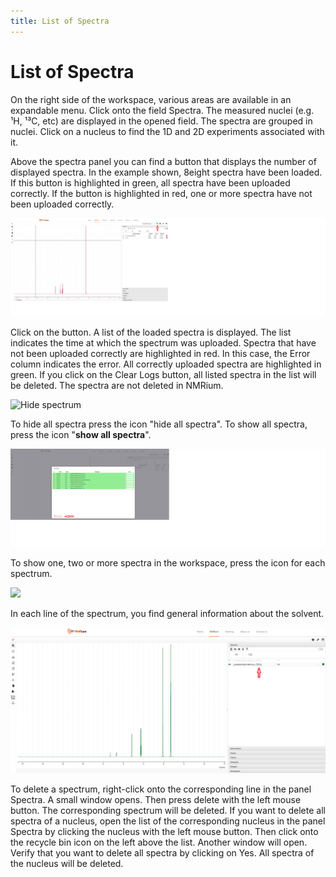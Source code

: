 ```yaml
---
title: List of Spectra
---
```


# List of Spectra

On the right side of the workspace, various areas are available in an expandable menu. Click onto the field Spectra. The measured nuclei (e.g. ¹H, ¹³C, etc) are displayed in the opened field. The spectra are grouped in nuclei. Click on a nucleus to find the 1D and 2D experiments associated with it. 

Above the spectra panel you can find a button that displays the number of displayed spectra. In the example shown, 8eight spectra have been loaded. If this button is highlighted in green, all spectra have been uploaded correctly. If the button is highlighted in red, one or more spectra have not been uploaded correctly. 

![](./korrekte_Spektren.svg)

Click on the button. A list of the loaded spectra is displayed. The list indicates the time at which the spectrum was uploaded. Spectra that have not been uploaded correctly are highlighted in red. In this case, the Error column indicates the error. All correctly uploaded spectra are highlighted in green. If you click on the Clear Logs button, all listed spectra in the list will be deleted. The spectra are not deleted in NMRium. 

![Hide spectrum](./Hide.gif)

To hide all spectra press the icon "hide all spectra". To show all spectra, press the icon "**show all spectra**". 

![](./korrekte_Spektren2.png)

To show one, two or more spectra in the workspace, press the icon for each spectrum. 

![](./show_Spectra.gif)

In each line of the spectrum, you find general information about the solvent.

![](./solvent.svg)

To delete a spectrum, right-click onto the corresponding line in the panel Spectra. A small window opens. Then press delete with the left mouse button. The corresponding spectrum will be deleted. If you want to delete all spectra of a nucleus, open the list of the corresponding nucleus in the panel Spectra by clicking the nucleus with the left mouse button. Then click onto the recycle bin icon on the left above the list. Another window will open. Verify that you want to delete all spectra by clicking on Yes. All spectra of the nucleus will be deleted.







